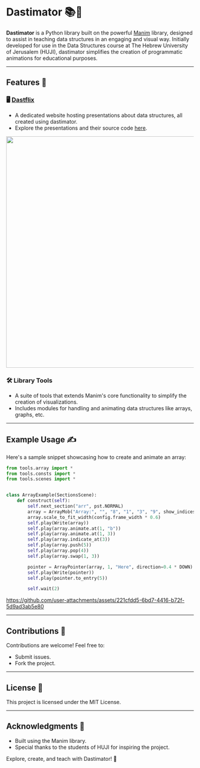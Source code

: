 # Dastimator 📚🎥

**Dastimator** is a Python library built on the powerful [Manim](https://www.manim.community/) library, designed to
assist in teaching data structures in an engaging and visual way. Initially developed for use in the Data Structures
course at The Hebrew University of Jerusalem (HUJI), dastimator simplifies the creation of programmatic animations
for educational purposes.

---

## Features 🚀

### 🖥️ **[Dastflix](https://shlomi-perles.github.io/dastimator)**

- A dedicated website hosting presentations about data structures, all created using dastimator.
- Explore the presentations and their source code [here](source).

[<img src="https://github.com/user-attachments/assets/beb76038-d91f-4600-852e-2ebefc145f41" width="620">](https://shlomi-perles.github.io/dastimator)


### 🛠️ **Library Tools**

- A suite of tools that extends Manim's core functionality to simplify the creation of visualizations.
- Includes modules for handling and animating data structures like arrays, graphs, etc.

---

## Example Usage ✍️

Here's a sample snippet showcasing how to create and animate an array:

```python
from tools.array import *
from tools.consts import *
from tools.scenes import *


class ArrayExample(SectionsScene):
    def construct(self):
        self.next_section("arr", pst.NORMAL)
        array = ArrayMob("Array:", "", "8", "1", "3", "9", show_indices=True, indices_pos=DOWN, starting_index=1)
        array.scale_to_fit_width(config.frame_width * 0.6)
        self.play(Write(array))
        self.play(array.animate.at(1, "b"))
        self.play(array.animate.at(1, 3))
        self.play(array.indicate_at(3))
        self.play(array.push(5))
        self.play(array.pop(4))
        self.play(array.swap(1, 3))

        pointer = ArrayPointer(array, 1, "Here", direction=0.4 * DOWN)
        self.play(Write(pointer))
        self.play(pointer.to_entry(5))

        self.wait(2)
```


https://github.com/user-attachments/assets/221cfdd5-6bd7-4416-b72f-5d9ad3ab5e80

---

## Contributions 🤝

Contributions are welcome! Feel free to:

- Submit issues.
- Fork the project.

---

## License 📜

This project is licensed under the MIT License.

---

## Acknowledgments 🌟

- Built using the Manim library.
- Special thanks to the students of HUJI for inspiring the project.

Explore, create, and teach with Dastimator! 🎉

